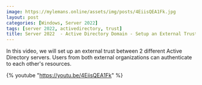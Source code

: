 ```yaml
---
image: https://mylemans.online/assets/img/posts/4EiisQEA1Fk.jpg
layout: post
categories: [Windows, Server 2022]
tags: [server 2022, activedirectory, trust]
title: Server 2022  - Active Directory Domain - Setup an External Trust
---
```


In this video, we will set up an external trust between 2 different Active Directory servers. Users from both external organizations can authenticate to each other's resources.

{% youtube "https://youtu.be/4EiisQEA1Fk" %}
